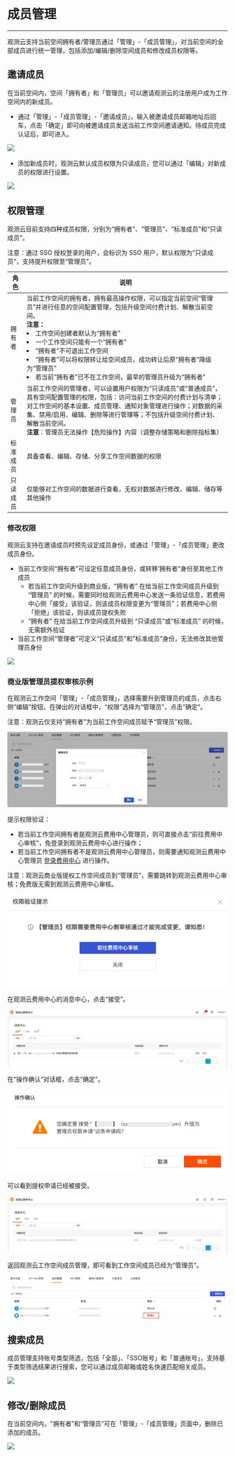 # 成员管理
---

观测云支持当前空间拥有者/管理员通过「管理」-「成员管理」，对当前空间的全部成员进行统一管理，包括添加/编辑/删除空间成员和修改成员权限等。

## 邀请成员

在当前空间内，空间「拥有者」和「管理员」可以邀请观测云的注册用户成为工作空间内的新成员。

- 通过「管理」-「成员管理」-「邀请成员」，输入被邀请成员邮箱地址后回车，点击「确定」即可向被邀请成员发送当前工作空间邀请通知。待成员完成认证后，即可进入。

![](img/1.member_2.png)

- 添加新成员时，观测云默认成员权限为只读成员，您可以通过「编辑」对新成员的权限进行设置。

![](img/1.member_1.png)



## 权限管理

观测云目前支持四种成员权限，分别为“拥有者”、“管理员”、“标准成员”和“只读成员”。

注意：通过 SSO 授权登录的用户，会标识为 SSO 用户，默认权限为“只读成员”，支持提升权限至“管理员”。

| **角色** | **说明**                                                     |
| -------- | ------------------------------------------------------------ |
| 拥有者   | 当前工作空间的拥有者，拥有最高操作权限，可以指定当前空间“管理员”并进行任意的空间配置管理，包括升级空间付费计划、解散当前空间。<br />**注意：**<br /><li>工作空间创建者默认为“拥有者”<br /><li>一个工作空间只能有一个“拥有者”<br /><li> “拥有者”不可退出工作空间<br /><li> “拥有者”可以将权限转让给空间成员，成功转让后原“拥有者”降级为“管理员”<br /><li>若当前“拥有者”已不在工作空间，最早的管理员升级为“拥有者”<br /> |
| 管理员   | 当前工作空间的管理者，可以设置用户权限为“只读成员”或“普通成员”，具有空间配置管理的权限，包括：访问当前工作空间的付费计划与清单；对工作空间的基本设置、成员管理、通知对象管理进行操作；对数据的采集、禁用/启用、编辑、删除等进行管理等；不包括升级空间付费计划、解散当前空间。<br />**注意**：管理员无法操作【危险操作】内容（调整存储策略和删除指标集） |
| 标准成员 | 具备查看、编辑、存储、分享工作空间数据的权限                 |
| 只读成员 | 仅能够对工作空间的数据进行查看，无权对数据进行修改、编辑、储存等其他操作 |


### 修改权限

观测云支持在邀请成员时预先设定成员身份，或通过「管理」-「成员管理」更改成员身份。

- 当前工作空间“拥有者”可设定任意成员身份，或转移‘拥有者“身份至其他工作成员
    - 若当前工作空间升级到商业版，“拥有者” 在给当前工作空间成员升级到 “管理员” 的时候，需要同时给观测云费用中心发送一条验证信息，若费用中心侧「接受」该验证，则该成员权限变更为“管理员”；若费用中心侧「拒绝」该验证，则该成员提权失败
    - “拥有者” 在给当前工作空间成员升级到 “只读成员”或“标准成员” 的时候，无需额外验证
- 当前工作空间“管理者”可定义“只读成员“和”标准成员“身份，无法修改其他管理员身份

![](img/1.member_1.png)


### 商业版管理员提权审核示例

在观测云工作空间「管理」-「成员管理」，选择需要升到管理员的成员，点击右侧“编辑”按钮，在弹出的对话框中，“权限”选择为“管理员”，点击“确定”。

注意：观测云仅支持“拥有者”为当前工作空间成员赋予“管理员”权限。

![](img/1.limit_2.png)

提示权限验证：

- 若当前工作空间拥有者是观测云费用中心管理员，则可直接点击“前往费用中心审核”，免登录到观测云费用中心进行操作；
- 若当前工作空间拥有者不是观测云费用中心管理员，则需要通知观测云费用中心管理员 [登录费用中心](https://boss.guance.com/) 进行操作。

注意：观测云商业版提权工作空间成员到“管理员”，需要跳转到观测云费用中心审核；免费版无需到观测云费用中心审核。

![](img/1.limit_3.png)

在观测云费用中心的消息中心，点击“接受”。

![](img/1.limit_4.png)

在“操作确认”对话框，点击“确定”。

![](img/1.limit_5.png)

可以看到提权申请已经被接受。

![](img/1.limit_6.png)

返回观测云工作空间成员管理，即可看到工作空间成员已经为“管理员”。

![](img/1.limit_7.png)




## 搜索成员

成员管理支持账号类型筛选，包括「全部」、「SSO账号」和「普通账号」，支持基于类型筛选结果进行搜索，您可以通过成员邮箱或姓名快速匹配相关成员。

![](img/1.member_3.png)


## 修改/删除成员

在当前空间内，"拥有者”和“管理员”可在「管理」-「成员管理」页面中，删除已添加的成员。

![](img/1.member_3.png)

